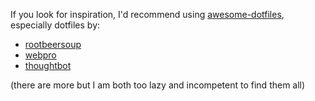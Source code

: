 If you look for inspiration, I'd recommend using 
[awesome-dotfiles](https://github.com/webpro/awesome-dotfiles), 
especially dotfiles by:
* [rootbeersoup](https://github.com/rootbeersoup/dotfiles)
* [webpro](https://github.com/webpro/dotfiles)
* [thoughtbot](https://github.com/thoughtbot/dotfiles)  

(there are more but I am both too lazy and incompetent to find them all)